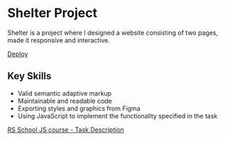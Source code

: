 # Shelter Project
Shelter is a project where I designed a website consisting of two pages, made it responsive and interactive.

[Deploy](https://aniamarkh.github.io/shelter/pages/main/)

## Key Skills
- Valid semantic adaptive markup
- Maintainable and readable code
- Exporting styles and graphics from Figma
- Using JavaScript to implement the functionality specified in the task

[RS School JS course - Task Description](https://github.com/rolling-scopes-school/tasks/tree/master/stage1/stream1/shelter)
